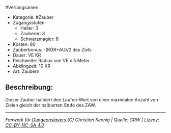 #Verlangsamen  
- Kategorie: #Zauber  
- Zugangsstufen:  
  - Heiler: 3  
  - Zauberer: 8  
  - Schwarzmagier: 8  
- Kosten: 80  
- Zauberbonus: -(KÖR+AU)/2 des Ziels  
- Dauer: VE KR  
- Reichweite: Radius von VE x 5 Meter  
- Abklingzeit: 10 KR  
- Art: Zaubern     

## Beschreibung:
Dieser Zauber halbiert den Laufen-Wert von einer maximalen Anzahl von Zielen gleich der halbierten Stufe des ZAW.


___
*Fanwerk für [Dungeonslayers](https://www.dungeonslayers.net/) (C) Christian Kennig | Quelle: GRW | Lizenz: [CC-BY-NC-SA 4.0](https://creativecommons.org/licenses/by-nc-sa/4.0/deed.de)*